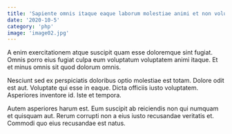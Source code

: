 ```yaml
---
title: 'Sapiente omnis itaque eaque laborum molestiae animi et non voluptas.'
date: '2020-10-5'
category: 'php'
image: 'image02.jpg'
---
```


A enim exercitationem atque suscipit quam esse doloremque sint fugiat. Omnis porro eius fugiat culpa eum voluptatum voluptatem animi itaque. Et et minus omnis sit quod dolorum omnis.
 Nesciunt sed ex perspiciatis doloribus optio molestiae est totam. Dolore odit est aut. Voluptate qui esse in eaque. Dicta officiis iusto voluptatem. Asperiores inventore id. Iste et tempora.
 Autem asperiores harum est. Eum suscipit ab reiciendis non qui numquam et quisquam aut. Rerum corrupti non a eius iusto recusandae veritatis et. Commodi quo eius recusandae est natus.
